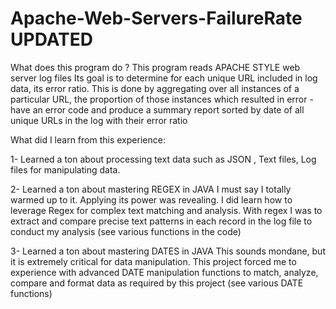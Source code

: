 # Apache-Web-Servers-FailureRate UPDATED

What does this program do ?
  This program reads APACHE STYLE web server log files
  Its goal is to determine for each unique URL included in log data, its error ratio.
  This is done by aggregating over all instances of a particular URL, the proportion of those instances which resulted in       error - have an error code
  and produce a summary report sorted by date of all unique URLs in the log with their error ratio

What did I learn from this experience:

  1- Learned a ton about processing text data such as JSON , Text files, Log files for manipulating data.
  
  2- Learned a ton about mastering REGEX in JAVA
    I must say I totally warmed up to it. Applying its power was revealing. I did learn how to leverage Regex for complex text     matching and analysis.
    With regex I was to extract and compare precise text patterns in each record in the log file to conduct my analysis (see       various functions in the code)
    
  3- Learned a ton about mastering DATES in JAVA
     This sounds mondane, but it is extremely critical for data manipulation.
     This project forced me to experience with advanced DATE manipulation functions to match, analyze, compare and format          data as required by this project  (see various DATE functions)
